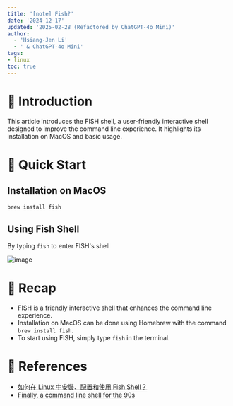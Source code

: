 ```yaml
---
title: '[note] Fish?'
date: '2024-12-17'
updated: '2025-02-28 (Refactored by ChatGPT-4o Mini)'
author:
  - 'Hsiang-Jen Li'
  - ' & ChatGPT-4o Mini'
tags:
- linux
toc: true
---
```


# 📌 Introduction
This article introduces the FISH shell, a user-friendly interactive shell designed to improve the command line experience. It highlights its installation on MacOS and basic usage.
<!-- more -->

# 🚀 Quick Start
## Installation on MacOS
```bash
brew install fish
```

## Using Fish Shell
By typing `fish` to enter FISH's shell

![image](https://hackmd.io/_uploads/HJfCS-JSye.png)

# 🔁 Recap
- FISH is a friendly interactive shell that enhances the command line experience.
- Installation on MacOS can be done using Homebrew with the command `brew install fish`.
- To start using FISH, simply type `fish` in the terminal.

# 🔗 References
- [如何在 Linux 中安裝、配置和使用 Fish Shell？](https://linuxstory.org/how-do-i-install-configure-and-use-fish-shell-in-linux/zh-tw/)
- [Finally, a command line shell for the 90s](https://fishshell.com)
